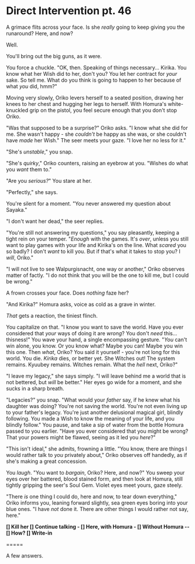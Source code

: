 # Direct Intervention pt. 46

A grimace flits across your face. Is she *really* going to keep giving you the runaround? Here, and now?

Well.

You'll bring out the big guns, as it were.

You force a chuckle. "OK, then. Speaking of things necessary... Kirika. You know what her Wish did to her, don't you? You let her contract for *your* sake. So tell me. What do you think is going to happen to her because of what *you* did, hmm?"

Moving very slowly, Oriko levers herself to a seated position, drawing her knees to her chest and hugging her legs to herself. With Homura's white-knuckled grip on the pistol, you feel secure enough that you don't stop Oriko.

"Was that supposed to be a surprise?" Oriko asks. "I know what she did for me. She wasn't happy - she *couldn't* be happy as she was, or she couldn't have *made* her Wish." The seer meets your gaze. "I love her no less for it."

"She's *unstable*," you snap.

"She's *quirky*," Oriko counters, raising an eyebrow at you. "Wishes do what you *want* them to."

"Are you *serious?*" You stare at her.

"Perfectly," she says.

You're silent for a moment. "You never answered my question about Sayaka."

"I don't want her dead," the seer replies.

"You're still not answering my questions," you say pleasantly, keeping a tight rein on your temper. "*Enough* with the games. It's *over*, unless you still want to play games with your life and Kirika's on the line. What *scared* you so badly? I don't *want* to kill you. But if that's what it takes to stop you? I *will*, Oriko."

"I will not live to see Walpurgisnacht, one way or another," Oriko observes matter of factly. "I do not think that you will be the one to kill me, but I could be wrong."

A frown crosses your face. Does *nothing* faze her?

"And Kirika?" Homura asks, voice as cold as a grave in winter.

*That* gets a reaction, the tiniest flinch.

You capitalize on that. "I know you want to save the world. Have you ever considered that *your* ways of doing it are *wrong*? You don't *need* this... thisness!" You wave your hand, a single encompassing gesture. "*You* can't win alone, you know. Or you know what? Maybe you can! Maybe you win this one. Then *what*, Oriko? You said it yourself - you're not long for this world. You die. *Kirika* dies, or better yet. She Witches out! The system remains. Kyuubey remains. Witches remain. What the *hell* next, Oriko?"

"I leave my legacy," she says simply. "I will leave behind me a world that is not bettered, but *will* be better." Her eyes go wide for a moment, and she sucks in a sharp breath.

"Legacies?" you snap. "What would your *father* say, if he knew what his daughter was doing? You're not saving the world. You're not even living up to your father's legacy. You're just another delusional magical girl, blindly following. You made a Wish to know the meaning of your life, and you blindly follow." You pause, and take a sip of water from the bottle Homura passed to you earlier. "Have you ever considered that you might be wrong? That your powers might be flawed, seeing as it led you *here*?"

"This isn't ideal," she admits, frowning a little. "You know, there are things I would rather talk to *you* privately about," Oriko observes off handedly, as if she's making a great concession.

You *laugh*. "You want to *bargain*, Oriko? Here, and now?" You sweep your eyes over her battered, blood stained form, and then look at Homura, still tightly gripping the seer's Soul Gem. Violet eyes meet yours, gaze steely.

"There *is* one thing I could do, here and now, to tear down everything," Oriko informs you, leaning forward slightly, sea green eyes boring into your blue ones. "I have *not* done it. There are other things I would rather not say, here."

**\[] Kill her
\[] Continue talking
\- \[] Here, with Homura
\- \[] Without Homura
\-- \[] How?
\[] Write-in**

\=====​

A few answers.
